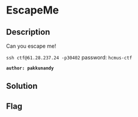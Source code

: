 # EscapeMe
## Description

Can you escape me!

`ssh ctf@61.28.237.24 -p30402`
password: `hcmus-ctf`

**`author: pakkunandy`**

## Solution

## Flag